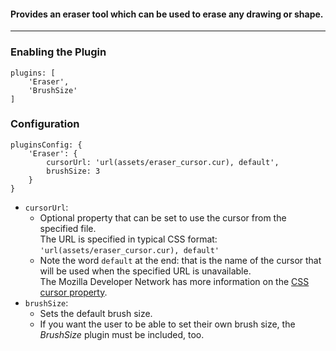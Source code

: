 ####  Provides an eraser tool which can be used to erase any drawing or shape. 

***
### Enabling the Plugin
```
plugins: [
    'Eraser',
    'BrushSize'
]
```
### Configuration
```
pluginsConfig: {
    'Eraser': {
        cursorUrl: 'url(assets/eraser_cursor.cur), default',
        brushSize: 3
    }
}
```
* `cursorUrl`:
    *  Optional property that can be set to use the cursor from the specified file.  
 The URL is specified in typical CSS format: `'url(assets/eraser_cursor.cur), default'` 
    * Note the word `default` at the end: that is the name of the cursor that will be used when the specified URL is unavailable.  
The Mozilla Developer Network has more information on the [CSS cursor property](https://developer.mozilla.org/en-US/docs/Web/CSS/cursor). 
* `brushSize`:
    * Sets the default brush size. 
    * If you want the user to be able to set their own brush size, the _BrushSize_ plugin must be included, too. 